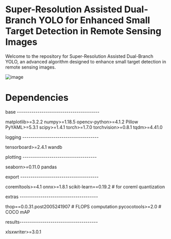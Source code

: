 # Super-Resolution Assisted Dual-Branch YOLO for Enhanced Small Target Detection in Remote Sensing Images
Welcome to the repository for Super-Resolution Assisted Dual-Branch YOLO, an advanced algorithm designed to enhance small target detection in remote sensing images.

![image](https://github.com/user-attachments/assets/0988a43d-8056-4dcc-bb40-9483b5c71ebf)

# Dependencies

 base ----------------------------------------
 
matplotlib>=3.2.2
numpy>=1.18.5
opencv-python>=4.1.2
Pillow
PyYAML>=5.3.1
scipy>=1.4.1
torch>=1.7.0
torchvision>=0.8.1
tqdm>=4.41.0

 logging -------------------------------------
 
tensorboard>=2.4.1
 wandb

 plotting ------------------------------------
 
seaborn>=0.11.0
pandas

 export --------------------------------------
 
 coremltools>=4.1
 onnx>=1.8.1
 scikit-learn==0.19.2  # for coreml quantization

 extras --------------------------------------
 
thop==0.0.31.post2005241907  # FLOPS computation
pycocotools>=2.0  # COCO mAP

results--------------------------------------

xlsxwriter>=3.0.1
